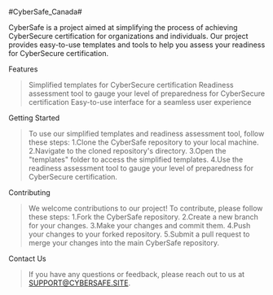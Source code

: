 #CyberSafe_Canada#

CyberSafe is a project aimed at simplifying the process of achieving CyberSecure certification for organizations and individuals. Our project provides easy-to-use templates and tools to help you assess your readiness for CyberSecure certification.

Features
>Simplified templates for CyberSecure certification
>Readiness assessment tool to gauge your level of preparedness for CyberSecure certification
>Easy-to-use interface for a seamless user experience


Getting Started
>To use our simplified templates and readiness assessment tool, follow these steps:
>1.Clone the CyberSafe repository to your local machine.
>2.Navigate to the cloned repository's directory.
>3.Open the "templates" folder to access the simplified templates.
>4.Use the readiness assessment tool to gauge your level of preparedness for CyberSecure certification.

Contributing
>We welcome contributions to our project! To contribute, please follow these steps:
>1.Fork the CyberSafe repository.
>2.Create a new branch for your changes.
>3.Make your changes and commit them.
>4.Push your changes to your forked repository.
>5.Submit a pull request to merge your changes into the main CyberSafe repository.

Contact Us
>If you have any questions or feedback, please reach out to us at SUPPORT@CYBERSAFE.SITE.
